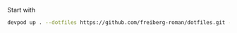 Start with
```bash
devpod up . --dotfiles https://github.com/freiberg-roman/dotfiles.git --ide none
```
